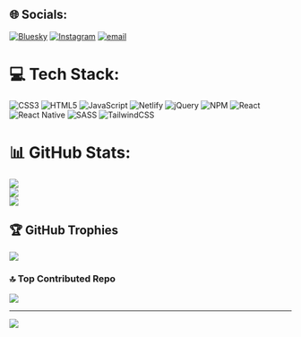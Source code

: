 
## 🌐 Socials:
[![Bluesky](https://img.shields.io/badge/bluesky-0285FF?style=for-the-badge&logo=bluesky&logoColor=%23FFFFFF)](https://bsky.app/profile/Xayrullo) [![Instagram](https://img.shields.io/badge/Instagram-%23E4405F.svg?logo=Instagram&logoColor=white)](https://instagram.com/xayrullo01_02) [![email](https://img.shields.io/badge/Email-D14836?logo=gmail&logoColor=white)](mailto:xayrulloweb@gmail.com) 

# 💻 Tech Stack:
![CSS3](https://img.shields.io/badge/css3-%231572B6.svg?style=for-the-badge&logo=css3&logoColor=white) ![HTML5](https://img.shields.io/badge/html5-%23E34F26.svg?style=for-the-badge&logo=html5&logoColor=white) ![JavaScript](https://img.shields.io/badge/javascript-%23323330.svg?style=for-the-badge&logo=javascript&logoColor=%23F7DF1E) ![Netlify](https://img.shields.io/badge/netlify-%23000000.svg?style=for-the-badge&logo=netlify&logoColor=#00C7B7) ![jQuery](https://img.shields.io/badge/jquery-%230769AD.svg?style=for-the-badge&logo=jquery&logoColor=white) ![NPM](https://img.shields.io/badge/NPM-%23CB3837.svg?style=for-the-badge&logo=npm&logoColor=white) ![React](https://img.shields.io/badge/react-%2320232a.svg?style=for-the-badge&logo=react&logoColor=%2361DAFB) ![React Native](https://img.shields.io/badge/react_native-%2320232a.svg?style=for-the-badge&logo=react&logoColor=%2361DAFB) ![SASS](https://img.shields.io/badge/SASS-hotpink.svg?style=for-the-badge&logo=SASS&logoColor=white) ![TailwindCSS](https://img.shields.io/badge/tailwindcss-%2338B2AC.svg?style=for-the-badge&logo=tailwind-css&logoColor=white)
# 📊 GitHub Stats:
![](https://github-readme-stats.vercel.app/api?username=XayrulloWeb&theme=dark&hide_border=false&include_all_commits=true&count_private=true)<br/>
![](https://github-readme-streak-stats.herokuapp.com/?user=XayrulloWeb&theme=dark&hide_border=false)<br/>
![](https://github-readme-stats.vercel.app/api/top-langs/?username=XayrulloWeb&theme=dark&hide_border=false&include_all_commits=true&count_private=true&layout=compact)

## 🏆 GitHub Trophies
![](https://github-profile-trophy.vercel.app/?username=XayrulloWeb&theme=radical&no-frame=false&no-bg=true&margin-w=4)

### 🔝 Top Contributed Repo
![](https://github-contributor-stats.vercel.app/api?username=XayrulloWeb&limit=5&theme=dark&combine_all_yearly_contributions=true)

---
[![](https://visitcount.itsvg.in/api?id=XayrulloWeb&icon=0&color=0)](https://visitcount.itsvg.in)

<!-- Proudly created with GPRM ( https://gprm.itsvg.in ) -->
